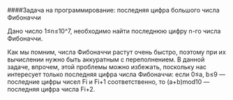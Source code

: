 ####Задача на программирование: последняя цифра большого числа Фибоначчи

Дано число 1≤n≤10^7, необходимо найти последнюю цифру n-го числа Фибоначчи.

Как мы помним, числа Фибоначчи растут очень быстро, поэтому при их вычислении нужно быть аккуратным с переполнением.
В данной задаче, впрочем, этой проблемы можно избежать, поскольку нас интересует только последняя цифра числа Фибоначчи:
если 0≤a, b≤9 — последние цифры чисел Fi и Fi+1 соответственно, то (a+b)mod10 — последняя цифра числа Fi+2.
